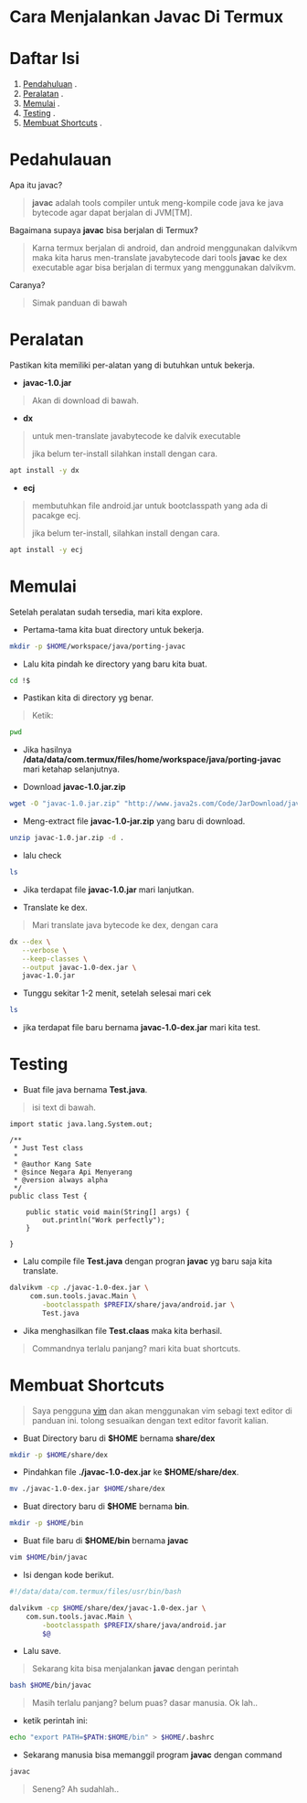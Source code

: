 Cara Menjalankan Javac Di Termux
=================================

# Daftar Isi
1. [Pendahuluan](#pendahuluan) .
2. [Peralatan](#peralatan) .
3. [Memulai](#memulai) .
4. [Testing](#testing) .
5. [Membuat Shortcuts](#membuat-shortcuts) .


# Pedahulauan
Apa itu javac?
> **javac** adalah tools compiler untuk meng-kompile code java ke java bytecode agar dapat berjalan di JVM[TM].

Bagaimana supaya **javac** bisa berjalan di Termux?
> Karna termux berjalan di android,
> dan android menggunakan dalvikvm maka kita harus men-translate
> javabytecode dari tools **javac** ke dex executable agar bisa
> berjalan di termux yang menggunakan dalvikvm.

Caranya?
> Simak panduan di bawah


# Peralatan
Pastikan kita memiliki per-alatan yang di butuhkan untuk bekerja.
* **javac-1.0.jar**
> Akan di download di bawah.

* **dx**
> untuk men-translate javabytecode ke dalvik executable
>
> jika belum ter-install silahkan install dengan cara.
>
```bash
apt install -y dx
```
>

* **ecj** 
> membutuhkan file android.jar untuk bootclasspath yang ada di pacakge ecj.
>
> jika belum ter-install, silahkan install dengan cara.
>
```bash
apt install -y ecj
```
>


# Memulai
Setelah peralatan sudah tersedia, mari kita explore.
* Pertama-tama kita buat directory untuk bekerja.
>
```bash
mkdir -p $HOME/workspace/java/porting-javac
```
>

* Lalu kita pindah ke directory yang baru kita buat.
>
```bash
cd !$
```
>

* Pastikan kita di directory yg benar.
> Ketik:
>
```bash 
pwd
```
>

* Jika hasilnya **/data/data/com.termux/files/home/workspace/java/porting-javac** mari ketahap selanjutnya.

* Download **javac-1.0.jar.zip**
>
```bash
wget -O "javac-1.0.jar.zip" "http://www.java2s.com/Code/JarDownload/javac/javac-1.0.jar.zip"
```
>

* Meng-extract file **javac-1.0-jar.zip** yang baru di download.
>
```bash
unzip javac-1.0.jar.zip -d .
```
>

* lalu check
>
```bash
ls
```
>

* Jika terdapat file **javac-1.0.jar** mari lanjutkan.


* Translate ke dex.
> Mari translate java bytecode ke dex, dengan cara 
>
```bash
dx --dex \
   --verbose \
   --keep-classes \
   --output javac-1.0-dex.jar \
   javac-1.0.jar
```
>

* Tunggu sekitar 1-2 menit, setelah selesai mari cek
>
```bash
ls
```
>

* jika terdapat file baru bernama **javac-1.0-dex.jar** mari kita test.


# Testing

* Buat file java bernama **Test.java**.
> isi text di bawah.
>
```
import static java.lang.System.out;

/**
 * Just Test class
 *
 * @author Kang Sate
 * @since Negara Api Menyerang
 * @version always alpha
 */
public class Test {

	public static void main(String[] args) {
		out.println("Work perfectly");
	}

}
```
>


* Lalu compile file **Test.java** dengan progran **javac** yg baru saja kita translate.
>
```bash
dalvikvm -cp ./javac-1.0-dex.jar \
	 com.sun.tools.javac.Main \
	 	-bootclasspath $PREFIX/share/java/android.jar \
		Test.java
```
>

* Jika menghasilkan file **Test.claas** maka kita berhasil.

> Commandnya terlalu panjang? mari kita buat shortcuts.


# Membuat Shortcuts
> Saya pengguna [vim](http://vim.org) dan akan menggunakan vim
> sebagi text editor di panduan ini. tolong sesuaikan dengan
> text editor favorit kalian.

* Buat Directory baru di **$HOME** bernama **share/dex**
>
```bash
mkdir -p $HOME/share/dex
```
>

* Pindahkan file **./javac-1.0-dex.jar** ke **$HOME/share/dex**.
>
```bash
mv ./javac-1.0-dex.jar $HOME/share/dex
```
>

* Buat directory baru di **$HOME** bernama **bin**.
>
```bash
mkdir -p $HOME/bin
```
>

* Buat file baru di **$HOME/bin** bernama **javac**
>
```bash
vim $HOME/bin/javac
```
>

* Isi dengan kode berikut.
>
```bash
#!/data/data/com.termux/files/usr/bin/bash

dalvikvm -cp $HOME/share/dex/javac-1.0-dex.jar \
	com.sun.tools.javac.Main \
		-bootclasspath $PREFIX/share/java/android.jar
		$@
```
>

* Lalu save.

> Sekarang kita bisa menjalankan **javac** dengan perintah 
>
```bash
bash $HOME/bin/javac
```
>
> Masih terlalu panjang? belum puas? dasar manusia.
> Ok lah..
>

* ketik perintah ini:
>
```bash
echo "export PATH=$PATH:$HOME/bin" > $HOME/.bashrc
```
>

* Sekarang manusia bisa memanggil program **javac** dengan command
>
```bash
javac
```
>
> Seneng? Ah sudahlah..





